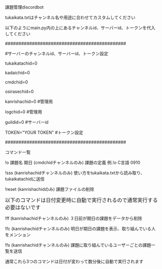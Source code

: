 課題管理discordbot</p>
tukaikata.txtはチャンネル名や用途に合わせてカスタムしてください</p></p>
以下のようにmain.py内の上にあるチャンネルid、サーバーid、トークンを代入してください</p>
#############################################</p>
#サーバーのチャンネルid、サーバーid、トークン設定</p>
tukaikatachid=0</p>
kadaichid=0</p>
cmdchid=0</p>
osirasechid=0</p>
</p>
kanrishachid=0 #管理用</p>
logchid=0 #管理用</p>
</p>
guildid=0 #サーバーid</p>
</p>
TOKEN="YOUR TOKEN" #トークン設定</p>
#############################################</p></p>
コマンド一覧</p>
!o 課題名 期日 (cmdchidチャンネルのみ) 課題の定義 例.!o C言語 0910</p>
!sss (kanrishachidチャンネルのみ) 使い方をtukaikata.txtから読み取り、tukaikatachidに送信 </p>
!reset (kanrishachidのみ) 課題ファイルの削除</p></p>
<big>以下のコマンドは日付変更時に自動で実行されるので通常実行する必要はないです</big></p>
!ff (kanrishachidチャンネルのみ) ３日前が期日の課題をデータから削除</p>
!fc (kanrishachidチャンネルのみ) 明日が期日の課題を表示、取り組んでいる人をメンション</p>
!fs (kanrishachidチャンネルのみ) 課題に取り組んでいるユーザーごとの課題一覧を送信</p>
通常これら3つのコマンドは日付が変わって数分後に自動で実行されます</p>
